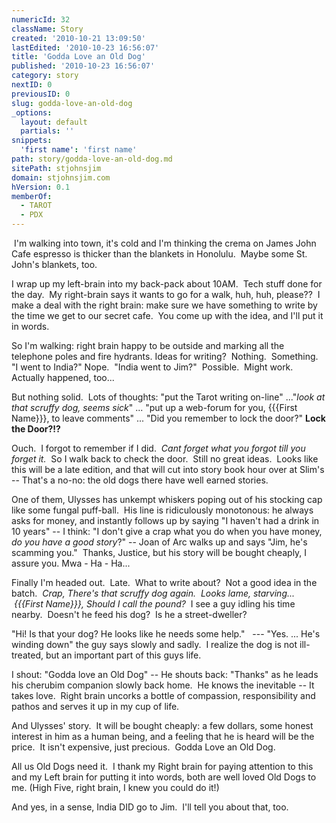 ```yaml
---
numericId: 32
className: Story
created: '2010-10-21 13:09:50'
lastEdited: '2010-10-23 16:56:07'
title: 'Godda Love an Old Dog'
published: '2010-10-23 16:56:07'
category: story
nextID: 0
previousID: 0
slug: godda-love-an-old-dog
_options:
  layout: default
  partials: ''
snippets:
  'first name': 'first name'
path: story/godda-love-an-old-dog.md
sitePath: stjohnsjim
domain: stjohnsjim.com
hVersion: 0.1
memberOf:
  - TAROT
  - PDX
---
```


&nbsp;I'm walking into town, it's cold and I'm thinking the crema on James John Cafe espresso is thicker than the blankets in Honolulu.&nbsp; Maybe some St. John's blankets, too.

I wrap up my left-brain into my back-pack about 10AM.&nbsp; Tech stuff done for the day.&nbsp; My right-brain says it wants to go for a walk, huh, huh, please??&nbsp; I make a deal with the right brain: make sure we have something to write by the time we get to our secret cafe. &nbsp;You come up with the idea, and I'll put it in words.

So I'm walking: right brain happy to be outside and marking all the telephone poles and fire hydrants. Ideas for writing? &nbsp;Nothing.&nbsp; Something.&nbsp; &quot;I went to India?&quot; Nope.&nbsp; &quot;India went to Jim?&quot;&nbsp; Possible.&nbsp; Might work.&nbsp; Actually happened, too...

But nothing solid.&nbsp; Lots of thoughts: &quot;put the Tarot writing on-line&quot; ...&quot;_look at that scruffy dog, seems sick_&quot; ... &quot;put up a web-forum for you, {{{First Name}}}, to leave comments&quot; ... &quot;Did you remember to lock the door?&quot; **Lock the Door?!?**

Ouch.&nbsp; I forgot to remember if I did.&nbsp; _Cant forget what you forgot till you forget it._&nbsp; So I walk back to check the door.&nbsp; Still no great ideas.&nbsp; Looks like this will be a late edition, and that will cut into story book hour over at Slim's -- That's a no-no: the old dogs there have well earned stories.

One of them, Ulysses has unkempt whiskers poping out of his stocking cap like some fungal puff-ball.&nbsp; His line is ridiculously monotonous: he always asks for money, and instantly follows up by saying &quot;I haven't had a drink in 10 years&quot; -- I think: &quot;I don't give a crap what you do when you have money, _do you have a good story_?&quot; -- Joan of Arc walks up and says &quot;Jim, he's scamming you.&quot;&nbsp; Thanks, Justice, but his story will be bought cheaply, I assure you. Mwa - Ha - Ha...

Finally I'm headed out.&nbsp; Late.&nbsp; What to write about?&nbsp; Not a good idea in the batch._&nbsp; Crap, There's that scruffy dog again.&nbsp; Looks lame, starving... &nbsp;{{{First Name}}}, Should I call the pound?_&nbsp; I see a guy idling his time nearby.&nbsp; Doesn't he feed his dog?&nbsp; Is he a street-dweller?

&quot;Hi! Is that your dog? He looks like he needs some help.&quot; &nbsp; --- &quot;Yes. ... He's winding down&quot; the guy says slowly and sadly.&nbsp; I realize the dog is not ill-treated, but an important part of this guys life.

I shout: &quot;Godda love an Old Dog&quot; -- He shouts back: &quot;Thanks&quot; as he leads his cherubim companion slowly back home.&nbsp; He knows the inevitable -- It takes love. &nbsp;Right brain uncorks a bottle of compassion, responsibility and pathos and serves it up in my cup of life.

And Ulysses' story.&nbsp; It will be bought cheaply: a few dollars, some honest interest in him as a human being, and a feeling that he is heard will be the price. &nbsp;It isn't expensive, just precious. &nbsp;Godda Love an Old Dog.

All us Old Dogs need it. &nbsp;I thank my Right brain for paying attention to this and my Left brain for putting it into words, both are well loved Old Dogs to me. (High Five, right brain, I knew you could do it!)

And yes, in a sense, India DID go to Jim.&nbsp; I'll tell you about that, too.
